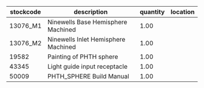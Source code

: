|stockcode|description|quantity|location|
|---------|-----------|--------|--------|
|13076_M1|Ninewells Base Hemisphere Machined|1.00||
|13076_M2|Ninewells Inlet Hemisphere Machined|1.00||
|19582|Painting of PHTH sphere|1.00||
|43345|Light guide input receptacle|1.00||
|50009|PHTH_SPHERE Build Manual|1.00||
